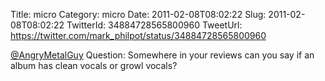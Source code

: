 Title: micro
Category: micro
Date: 2011-02-08T08:02:22
Slug: 2011-02-08T08:02:22
TwitterId: 34884728565800960
TweetUrl: https://twitter.com/mark_philpot/status/34884728565800960

[@AngryMetalGuy](https://twitter.com/AngryMetalGuy) Question: Somewhere in your reviews can you say if an album has clean vocals or growl vocals?